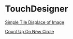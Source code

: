 


# TouchDesigner

[Simple Tile Displace of Image](SimpleTileDisplaceImage.md)

[Count Up On New Circle](CountUpNewCircle.md)
<!-- [Techniques](./TD/TECHNIQUES/index.md) -->

